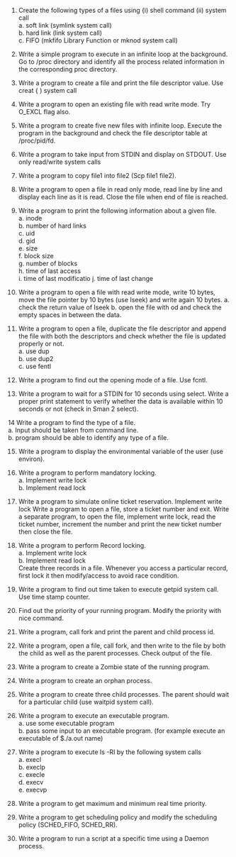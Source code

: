 
1. Create the following types of a files using {i) shell command (ii) system call<br>
a. soft link (symlink system call)<br>
b. hard link (link system call)<br>
c. FIFO (mkfifo Library Function or mknod system call)

2. Write a simple program to execute in an infinite loop at the background. Go to /proc directory and
identify all the process related information in the corresponding proc directory.

3. Write a program to create a file and print the file descriptor value. Use creat { ) system call
4. Write a program to open an existing file with read write mode. Try O_EXCL flag also.

5. Write a program to create five new files with infinite loop. Execute the program in the background
and check the file descriptor table at /proc/pid/fd.

6. Write a program to take input from STDIN and display on STDOUT. Use only read/write system calls
7. Write a program to copy file1 into file2 (Scp file1 file2).

8. Write a program to open a file in read only mode, read line by line and display each line as it is read.
Close the file when end of file is reached.

9. Write a program to print the following information about a given file.<br>
a. inode<br>
b. number of hard links<br>
c. uid<br>
d. gid<br>
e. size<br>
f. block size<br>
g. number of blocks<br>
h. time of last access<br>
i. time of last modificatio
j. time of last change

10. Write a program to open a file with read write mode, write 10 bytes, move the file pointer by 10
bytes (use Iseek) and write again 10 bytes.
a. check the return value of Iseek
b. open the file with od and check the empty spaces in between the data.

11. Write a program to open a file, duplicate the file descriptor and append the file with both the
descriptors and check whether the file is updated properly or not.<br>
a. use dup<br>
b. use dup2<br>
c. use fentl
12. Write a program to find out the opening mode of a file. Use fcntl.

13. Write a program to wait for a STDIN for 10 seconds using select. Write a proper print statement to
verify whether the data is available within 10 seconds or not (check in Sman 2 select).

14 Write a program to find the type of a file.<br>
a. Input should be taken from command line.<br>
b. program should be able to identify any type of a file.

15. Write a program to display the environmental variable of the user (use environ).

16. Write a program to perform mandatory locking.<br>
a. Implement write lock<br>
b. Implement read lock

17. Write a program to simulate online ticket reservation. Implement write lock
Write a program to open a file, store a ticket number and exit. Write a separate program, to
open the file, implement write lock, read the ticket number, increment the number and print
the new ticket number then close the file.

18. Write a program to perform Record locking.<br>
a. Implement write lock<br>
b. Implement read lock<br>
Create three records in a file. Whenever you access a particular record, first lock it then modify/access
to avoid race condition.

19. Write a program to find out time taken to execute getpid system call. Use time stamp counter.
20. Find out the priority of your running program. Modify the priority with nice command.

21. Write a program, call fork and print the parent and child process id.

22. Write a program, open a file, call fork, and then write to the file by both the child as well as the
parent processes. Check output of the file.

23. Write a program to create a Zombie state of the running program.
24. Write a program to create an orphan process.

25. Write a program to create three child processes. The parent should wait for a particular child (use
waitpid system call).

26. Write a program to execute an executable program.<br>
a. use some executable program<br>
b. pass some input to an executable program. (for example execute an executable of $./a.out name)

27. Write a program to execute Is -RI by the following system calls<br>
a. execl<br>
b. execlp<br>
c. execle<br>
d. execv<br>
e. execvp<br>
28. Write a program to get maximum and minimum real time priority.

29. Write a program to get scheduling policy and modify the scheduling policy (SCHED_FIFO,
SCHED_RR).

30. Write a program to run a script at a specific time using a Daemon process.
